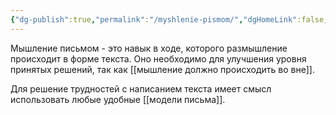 ```yaml
---
{"dg-publish":true,"permalink":"/myshlenie-pismom/","dgHomeLink":false,"dgPassFrontmatter":true}
---
```



Мышление письмом - это навык в ходе, которого размышление происходит в форме текста. Оно необходимо для улучшения уровня принятых решений, так как [[мышление должно происходить во вне]].

Для решение трудностей с написанием текста имеет смысл использовать любые удобные [[модели письма]].
